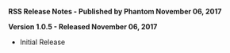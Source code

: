 **RSS Release Notes - Published by Phantom November 06, 2017**


**Version 1.0.5 - Released November 06, 2017**

* Initial Release
